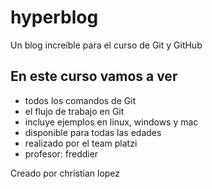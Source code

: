 # hyperblog

Un blog increíble para el curso de Git y GitHub

## En este curso vamos a ver

- todos los comandos de Git
- el flujo de trabajo en Git
- incluye ejemplos en linux, windows y mac
- disponible para todas las edades
- realizado por el team platzi
- profesor: freddier

Creado por christian lopez
